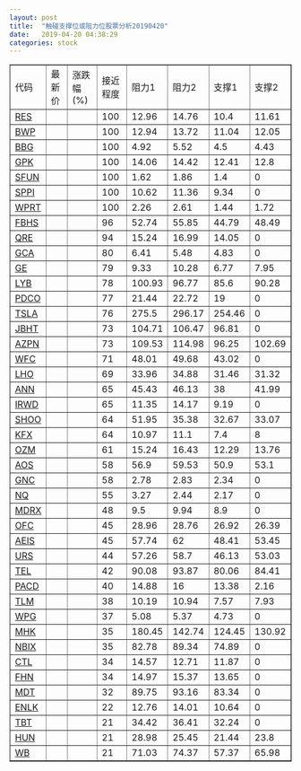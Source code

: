 ```yaml
---
layout: post
title:  "触碰支撑位或阻力位股票分析20190420"
date:   2019-04-20 04:38:29
categories: stock
---
```

<script type="text/javascript">
var stockList = []
stockList.push('gb_res');
stockList.push('gb_bwp');
stockList.push('gb_bbg');
stockList.push('gb_gpk');
stockList.push('gb_sfun');
stockList.push('gb_sppi');
stockList.push('gb_wprt');
stockList.push('gb_fbhs');
stockList.push('gb_qre');
stockList.push('gb_gca');
stockList.push('gb_ge');
stockList.push('gb_lyb');
stockList.push('gb_pdco');
stockList.push('gb_tsla');
stockList.push('gb_jbht');
stockList.push('gb_azpn');
stockList.push('gb_wfc');
stockList.push('gb_lho');
stockList.push('gb_ann');
stockList.push('gb_irwd');
stockList.push('gb_shoo');
stockList.push('gb_kfx');
stockList.push('gb_ozm');
stockList.push('gb_aos');
stockList.push('gb_gnc');
stockList.push('gb_nq');
stockList.push('gb_mdrx');
stockList.push('gb_ofc');
stockList.push('gb_aeis');
stockList.push('gb_urs');
stockList.push('gb_tel');
stockList.push('gb_pacd');
stockList.push('gb_tlm');
stockList.push('gb_wpg');
stockList.push('gb_mhk');
stockList.push('gb_nbix');
stockList.push('gb_ctl');
stockList.push('gb_fhn');
stockList.push('gb_mdt');
stockList.push('gb_enlk');
stockList.push('gb_tbt');
stockList.push('gb_hun');
stockList.push('gb_wb');
</script>
<table border="1">
 <tr>
 <td>代码</td>
 <td>最新价</td>
 <td>涨跌幅(%)</td>
 <td>接近程度</td>
 <td>阻力1</td>
 <td>阻力2</td>
 <td>支撑1</td>
 <td>支撑2</td>
</tr>
  <tr id="res" class="red">
  <td><a href="http://stock.finance.sina.com.cn/usstock/quotes/RES.html" target="_blank">RES</a></td><td></td><td></td><td>100</td><td>12.96</td><td>14.76</td><td>10.4</td><td>11.61</td></tr>
  <tr id="bwp" class="green">
  <td><a href="http://stock.finance.sina.com.cn/usstock/quotes/BWP.html" target="_blank">BWP</a></td><td></td><td></td><td>100</td><td>12.94</td><td>13.72</td><td>11.04</td><td>12.05</td></tr>
  <tr id="bbg" class="red">
  <td><a href="http://stock.finance.sina.com.cn/usstock/quotes/BBG.html" target="_blank">BBG</a></td><td></td><td></td><td>100</td><td>4.92</td><td>5.52</td><td>4.5</td><td>4.43</td></tr>
  <tr id="gpk" class="green">
  <td><a href="http://stock.finance.sina.com.cn/usstock/quotes/GPK.html" target="_blank">GPK</a></td><td></td><td></td><td>100</td><td>14.06</td><td>14.42</td><td>12.41</td><td>12.8</td></tr>
  <tr id="sfun" class="red">
  <td><a href="http://stock.finance.sina.com.cn/usstock/quotes/SFUN.html" target="_blank">SFUN</a></td><td></td><td></td><td>100</td><td>1.62</td><td>1.86</td><td>1.4</td><td>0</td></tr>
  <tr id="sppi" class="green">
  <td><a href="http://stock.finance.sina.com.cn/usstock/quotes/SPPI.html" target="_blank">SPPI</a></td><td></td><td></td><td>100</td><td>10.62</td><td>11.36</td><td>9.34</td><td>0</td></tr>
  <tr id="wprt" class="green">
  <td><a href="http://stock.finance.sina.com.cn/usstock/quotes/WPRT.html" target="_blank">WPRT</a></td><td></td><td></td><td>100</td><td>2.26</td><td>2.61</td><td>1.44</td><td>1.72</td></tr>
  <tr id="fbhs" class="green">
  <td><a href="http://stock.finance.sina.com.cn/usstock/quotes/FBHS.html" target="_blank">FBHS</a></td><td></td><td></td><td>96</td><td>52.74</td><td>55.85</td><td>44.79</td><td>48.49</td></tr>
  <tr id="qre" class="red">
  <td><a href="http://stock.finance.sina.com.cn/usstock/quotes/QRE.html" target="_blank">QRE</a></td><td></td><td></td><td>94</td><td>15.24</td><td>16.99</td><td>14.05</td><td>0</td></tr>
  <tr id="gca" class="green">
  <td><a href="http://stock.finance.sina.com.cn/usstock/quotes/GCA.html" target="_blank">GCA</a></td><td></td><td></td><td>80</td><td>6.41</td><td>5.48</td><td>4.83</td><td>0</td></tr>
  <tr id="ge" class="green">
  <td><a href="http://stock.finance.sina.com.cn/usstock/quotes/GE.html" target="_blank">GE</a></td><td></td><td></td><td>79</td><td>9.33</td><td>10.28</td><td>6.77</td><td>7.95</td></tr>
  <tr id="lyb" class="green">
  <td><a href="http://stock.finance.sina.com.cn/usstock/quotes/LYB.html" target="_blank">LYB</a></td><td></td><td></td><td>78</td><td>100.93</td><td>96.77</td><td>85.6</td><td>90.28</td></tr>
  <tr id="pdco" class="red">
  <td><a href="http://stock.finance.sina.com.cn/usstock/quotes/PDCO.html" target="_blank">PDCO</a></td><td></td><td></td><td>77</td><td>21.44</td><td>22.72</td><td>19</td><td>0</td></tr>
  <tr id="tsla" class="red">
  <td><a href="http://stock.finance.sina.com.cn/usstock/quotes/TSLA.html" target="_blank">TSLA</a></td><td></td><td></td><td>76</td><td>275.5</td><td>296.17</td><td>254.46</td><td>0</td></tr>
  <tr id="jbht" class="green">
  <td><a href="http://stock.finance.sina.com.cn/usstock/quotes/JBHT.html" target="_blank">JBHT</a></td><td></td><td></td><td>73</td><td>104.71</td><td>106.47</td><td>96.81</td><td>0</td></tr>
  <tr id="azpn" class="red">
  <td><a href="http://stock.finance.sina.com.cn/usstock/quotes/AZPN.html" target="_blank">AZPN</a></td><td></td><td></td><td>73</td><td>109.53</td><td>114.98</td><td>96.25</td><td>102.69</td></tr>
  <tr id="wfc" class="red">
  <td><a href="http://stock.finance.sina.com.cn/usstock/quotes/WFC.html" target="_blank">WFC</a></td><td></td><td></td><td>71</td><td>48.01</td><td>49.68</td><td>43.02</td><td>0</td></tr>
  <tr id="lho" class="green">
  <td><a href="http://stock.finance.sina.com.cn/usstock/quotes/LHO.html" target="_blank">LHO</a></td><td></td><td></td><td>69</td><td>33.96</td><td>34.88</td><td>31.46</td><td>31.32</td></tr>
  <tr id="ann" class="red">
  <td><a href="http://stock.finance.sina.com.cn/usstock/quotes/ANN.html" target="_blank">ANN</a></td><td></td><td></td><td>65</td><td>45.43</td><td>46.13</td><td>38</td><td>41.99</td></tr>
  <tr id="irwd" class="red">
  <td><a href="http://stock.finance.sina.com.cn/usstock/quotes/IRWD.html" target="_blank">IRWD</a></td><td></td><td></td><td>65</td><td>11.35</td><td>14.17</td><td>9.19</td><td>0</td></tr>
  <tr id="shoo" class="green">
  <td><a href="http://stock.finance.sina.com.cn/usstock/quotes/SHOO.html" target="_blank">SHOO</a></td><td></td><td></td><td>64</td><td>51.95</td><td>35.38</td><td>32.67</td><td>33.07</td></tr>
  <tr id="kfx" class="green">
  <td><a href="http://stock.finance.sina.com.cn/usstock/quotes/KFX.html" target="_blank">KFX</a></td><td></td><td></td><td>64</td><td>10.97</td><td>11.1</td><td>7.4</td><td>8</td></tr>
  <tr id="ozm" class="red">
  <td><a href="http://stock.finance.sina.com.cn/usstock/quotes/OZM.html" target="_blank">OZM</a></td><td></td><td></td><td>61</td><td>15.24</td><td>16.43</td><td>12.29</td><td>13.76</td></tr>
  <tr id="aos" class="red">
  <td><a href="http://stock.finance.sina.com.cn/usstock/quotes/AOS.html" target="_blank">AOS</a></td><td></td><td></td><td>58</td><td>56.9</td><td>59.53</td><td>50.9</td><td>53.1</td></tr>
  <tr id="gnc" class="green">
  <td><a href="http://stock.finance.sina.com.cn/usstock/quotes/GNC.html" target="_blank">GNC</a></td><td></td><td></td><td>58</td><td>2.78</td><td>2.83</td><td>2.34</td><td>0</td></tr>
  <tr id="nq" class="green">
  <td><a href="http://stock.finance.sina.com.cn/usstock/quotes/NQ.html" target="_blank">NQ</a></td><td></td><td></td><td>55</td><td>3.27</td><td>2.44</td><td>2.17</td><td>0</td></tr>
  <tr id="mdrx" class="red">
  <td><a href="http://stock.finance.sina.com.cn/usstock/quotes/MDRX.html" target="_blank">MDRX</a></td><td></td><td></td><td>48</td><td>9.5</td><td>9.94</td><td>8.9</td><td>0</td></tr>
  <tr id="ofc" class="green">
  <td><a href="http://stock.finance.sina.com.cn/usstock/quotes/OFC.html" target="_blank">OFC</a></td><td></td><td></td><td>45</td><td>28.96</td><td>28.76</td><td>26.92</td><td>26.39</td></tr>
  <tr id="aeis" class="red">
  <td><a href="http://stock.finance.sina.com.cn/usstock/quotes/AEIS.html" target="_blank">AEIS</a></td><td></td><td></td><td>45</td><td>57.74</td><td>62</td><td>48.41</td><td>53.45</td></tr>
  <tr id="urs" class="green">
  <td><a href="http://stock.finance.sina.com.cn/usstock/quotes/URS.html" target="_blank">URS</a></td><td></td><td></td><td>44</td><td>57.26</td><td>58.7</td><td>46.13</td><td>53.03</td></tr>
  <tr id="tel" class="red">
  <td><a href="http://stock.finance.sina.com.cn/usstock/quotes/TEL.html" target="_blank">TEL</a></td><td></td><td></td><td>42</td><td>90.08</td><td>93.87</td><td>80.06</td><td>84.41</td></tr>
  <tr id="pacd" class="red">
  <td><a href="http://stock.finance.sina.com.cn/usstock/quotes/PACD.html" target="_blank">PACD</a></td><td></td><td></td><td>40</td><td>14.88</td><td>16</td><td>13.38</td><td>2.16</td></tr>
  <tr id="tlm" class="green">
  <td><a href="http://stock.finance.sina.com.cn/usstock/quotes/TLM.html" target="_blank">TLM</a></td><td></td><td></td><td>38</td><td>10.19</td><td>10.94</td><td>7.57</td><td>7.93</td></tr>
  <tr id="wpg" class="green">
  <td><a href="http://stock.finance.sina.com.cn/usstock/quotes/WPG.html" target="_blank">WPG</a></td><td></td><td></td><td>37</td><td>5.08</td><td>5.37</td><td>4.73</td><td>0</td></tr>
  <tr id="mhk" class="green">
  <td><a href="http://stock.finance.sina.com.cn/usstock/quotes/MHK.html" target="_blank">MHK</a></td><td></td><td></td><td>35</td><td>180.45</td><td>142.74</td><td>124.45</td><td>130.92</td></tr>
  <tr id="nbix" class="red">
  <td><a href="http://stock.finance.sina.com.cn/usstock/quotes/NBIX.html" target="_blank">NBIX</a></td><td></td><td></td><td>35</td><td>82.78</td><td>89.34</td><td>74.89</td><td>0</td></tr>
  <tr id="ctl" class="green">
  <td><a href="http://stock.finance.sina.com.cn/usstock/quotes/CTL.html" target="_blank">CTL</a></td><td></td><td></td><td>34</td><td>14.57</td><td>12.71</td><td>11.87</td><td>0</td></tr>
  <tr id="fhn" class="red">
  <td><a href="http://stock.finance.sina.com.cn/usstock/quotes/FHN.html" target="_blank">FHN</a></td><td></td><td></td><td>34</td><td>14.97</td><td>15.37</td><td>13.65</td><td>0</td></tr>
  <tr id="mdt" class="green">
  <td><a href="http://stock.finance.sina.com.cn/usstock/quotes/MDT.html" target="_blank">MDT</a></td><td></td><td></td><td>32</td><td>89.75</td><td>93.16</td><td>83.34</td><td>0</td></tr>
  <tr id="enlk" class="red">
  <td><a href="http://stock.finance.sina.com.cn/usstock/quotes/ENLK.html" target="_blank">ENLK</a></td><td></td><td></td><td>22</td><td>12.76</td><td>14.01</td><td>10.64</td><td>0</td></tr>
  <tr id="tbt" class="red">
  <td><a href="http://stock.finance.sina.com.cn/usstock/quotes/TBT.html" target="_blank">TBT</a></td><td></td><td></td><td>21</td><td>34.42</td><td>36.41</td><td>32.24</td><td>0</td></tr>
  <tr id="hun" class="red">
  <td><a href="http://stock.finance.sina.com.cn/usstock/quotes/HUN.html" target="_blank">HUN</a></td><td></td><td></td><td>21</td><td>28.98</td><td>25.45</td><td>21.44</td><td>23.8</td></tr>
  <tr id="wb" class="green">
  <td><a href="http://stock.finance.sina.com.cn/usstock/quotes/WB.html" target="_blank">WB</a></td><td></td><td></td><td>21</td><td>71.03</td><td>74.37</td><td>57.37</td><td>65.98</td></tr>
</table>
